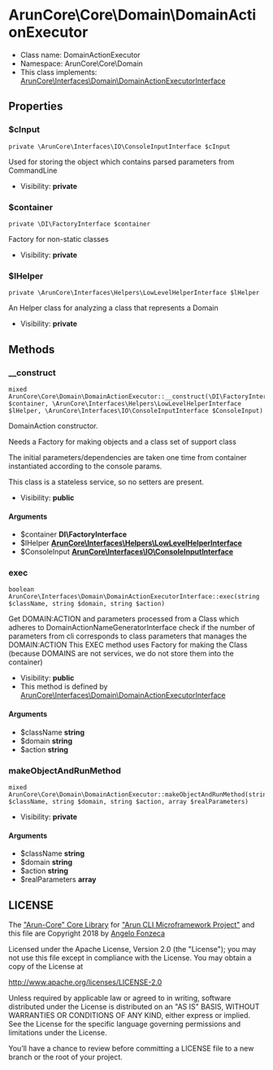 ArunCore\Core\Domain\DomainActionExecutor
===============






* Class name: DomainActionExecutor
* Namespace: ArunCore\Core\Domain
* This class implements: [ArunCore\Interfaces\Domain\DomainActionExecutorInterface](ArunCore-Interfaces-Domain-DomainActionExecutorInterface.md)




Properties
----------


### $cInput

    private \ArunCore\Interfaces\IO\ConsoleInputInterface $cInput

Used for storing the object which contains parsed parameters from CommandLine



* Visibility: **private**


### $container

    private \DI\FactoryInterface $container

Factory for non-static classes



* Visibility: **private**


### $lHelper

    private \ArunCore\Interfaces\Helpers\LowLevelHelperInterface $lHelper

An Helper class for analyzing a class that represents a Domain



* Visibility: **private**


Methods
-------


### __construct

    mixed ArunCore\Core\Domain\DomainActionExecutor::__construct(\DI\FactoryInterface $container, \ArunCore\Interfaces\Helpers\LowLevelHelperInterface $lHelper, \ArunCore\Interfaces\IO\ConsoleInputInterface $ConsoleInput)

DomainAction constructor.

Needs a Factory for making objects and a class set of support class

The initial parameters/dependencies are taken one time from container instantiated according to the console params.

This class is a stateless service, so no setters are present.

* Visibility: **public**


#### Arguments
* $container **DI\FactoryInterface**
* $lHelper **[ArunCore\Interfaces\Helpers\LowLevelHelperInterface](ArunCore-Interfaces-Helpers-LowLevelHelperInterface.md)**
* $ConsoleInput **[ArunCore\Interfaces\IO\ConsoleInputInterface](ArunCore-Interfaces-IO-ConsoleInputInterface.md)**



### exec

    boolean ArunCore\Interfaces\Domain\DomainActionExecutorInterface::exec(string $className, string $domain, string $action)

Get DOMAIN:ACTION and parameters processed from a Class which adheres to DomainActionNameGeneratorInterface
check if the number of parameters from cli corresponds to class parameters that manages the DOMAIN:ACTION
This EXEC method uses Factory for making the Class (because DOMAINS are not services, we do not store them into the
container)



* Visibility: **public**
* This method is defined by [ArunCore\Interfaces\Domain\DomainActionExecutorInterface](ArunCore-Interfaces-Domain-DomainActionExecutorInterface.md)


#### Arguments
* $className **string**
* $domain **string**
* $action **string**



### makeObjectAndRunMethod

    mixed ArunCore\Core\Domain\DomainActionExecutor::makeObjectAndRunMethod(string $className, string $domain, string $action, array $realParameters)





* Visibility: **private**


#### Arguments
* $className **string**
* $domain **string**
* $action **string**
* $realParameters **array**




LICENSE
-------

The ["Arun-Core" Core Library](https://github.com/afonzeca/arun-core) for ["Arun CLI Microframework Project"](https://github.com/afonzeca/arun) and this file are Copyright 2018 by [Angelo Fonzeca](https://www.linkedin.com/in/angelo-f-1806868/)

Licensed under the Apache License, Version 2.0 (the "License"); you may not use this file except in compliance with the License. You may obtain a copy of the License at

http://www.apache.org/licenses/LICENSE-2.0

Unless required by applicable law or agreed to in writing, software distributed under the License is distributed on an "AS IS" BASIS, WITHOUT WARRANTIES OR CONDITIONS OF ANY KIND, either express or implied. See the License for the specific language governing permissions and limitations under the License.

You’ll have a chance to review before committing a LICENSE file to a new branch or the root of your project.
